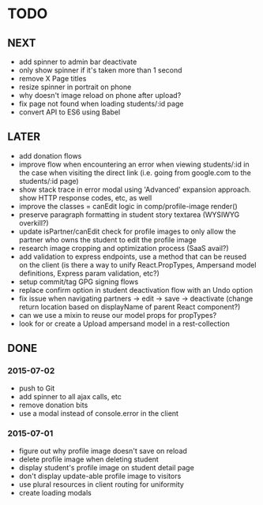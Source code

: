 # TODO

## NEXT

- add spinner to admin bar deactivate
- only show spinner if it's taken more than 1 second
- remove X Page titles
- resize spinner in portrait on phone
- why doesn't image reload on phone after upload?
- fix page not found when loading students/:id page
- convert API to ES6 using Babel

## LATER

- add donation flows
- improve flow when encountering an error when viewing students/:id in the case when visiting the direct link (i.e. going from google.com to the students/:id page)
- show stack trace in error modal using 'Advanced' expansion approach. show HTTP response codes, etc, as well
- improve the classes = canEdit logic in comp/profile-image render()
- preserve paragraph formatting in student story textarea (WYSIWYG overkill?)
- update isPartner/canEdit check for profile images to only allow the partner who owns the student to edit the profile image
- research image cropping and optimization process (SaaS avail?)
- add validation to express endpoints, use a method that can be reused on the client (is there a way to unify React.PropTypes, Ampersand model definitions, Express param validation, etc?)
- setup commit/tag GPG signing flows
- replace confirm option in student deactivation flow with an Undo option
- fix issue when navigating partners -> edit -> save -> deactivate (change return location based on displayName of parent React component?)
- can we use a mixin to reuse our model props for propTypes?
- look for or create a Upload ampersand model in a rest-collection

## DONE

### 2015-07-02

- push to Git
- add spinner to all ajax calls, etc
- remove donation bits
- use a modal instead of console.error in the client

### 2015-07-01

- figure out why profile image doesn't save on reload
- delete profile image when deleting student
- display student's profile image on student detail page
- don't display update-able profile image to visitors
- use plural resources in client routing for uniformity
- create loading modals
